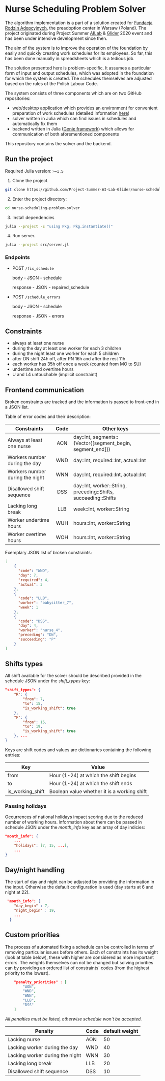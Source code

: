 # Nurse Scheduling Problem Solver

The algorithm implementation is a part of a solution created for [Fundacja Rodzin Adopcyjnych](https://adopcja.org.pl), the preadoption center in Warsaw (Poland). The project originated during Project Summer [AILab](http://www.ailab.agh.edu.pl) & [Glider](http://www.glider.agh.edu.pl) 2020 event and has been under intensive development since then.

The aim of the system is to improve the operation of the foundation by easily and quickly creating work schedules for its employees. So far, this has been done manually in spreadsheets which is a tedious job.

The solution presented here is problem-specific. It assumes a particular form of input and output schedules, which was adopted in the foundation for which the system is created. The schedules themselves are adjusted based on the rules of the Polish Labour Code.

The system consists of three components which are on two GitHub repositories:

 - web/desktop application which provides an environment for convenient preparation of work schedules (detailed information [here](https://github.com/Project-Summer-AI-Lab-Glider/nurse-scheduling-problem-frontend))
 - solver written in Julia which can find issues in schedules and automatically fix them
 - backend written in Julia ([Genie framework](https://genieframework.com/)) which allows for communication of both aforementioned components

This repository contains the solver and the backend.

## Run the project

Required Julia version: `>=1.5`

1. Clone the project.

```bash
git clone https://github.com/Project-Summer-AI-Lab-Glider/nurse-scheduling-problem-solver.git
```

2. Enter the project directory:

```bash
cd nurse-scheduling-problem-solver
```
3. Install dependencies

```bash
julia --project -E "using Pkg; Pkg.instantiate()"
```

4. Run server.

```bash
julia --project src/server.jl
```

### Endpoints

* POST `/fix_schedule`

  body - JSON - schedule

  response - JSON - repaired_schedule

* POST `/schedule_errors`

  body - JSON - schedule

  response - JSON - errors

## Constraints

 - always at least one nurse
 - during the day at least one worker for each 3 children
 - during the night least one worker for each 5 children
 - after DN shift 24h off, after PN 16h and after the rest 11h
 - each worker has 35h off once a week (counted from MO to SU)
 - undertime and overtime hours
 - U and L4 untouchable (implicit constraint)

## Frontend communication

Broken constraints are tracked and the information is passed to front-end in a JSON list.

Table of error codes and their description:

|Constraints                    |Code|Other keys                                                     |
|-------------------------------|:--:|---------------------------------------------------------------|
|Always at least one nurse      |AON |day::Int, segments::(Vector{[segment_begin, segment_end]})     |
|Workers number during the day  |WND |day::Int, required::Int, actual::Int                           |
|Workers number during the night|WNN |day::Int, required::Int, actual::Int                           |
|Disallowed shift sequence      |DSS |day::Int, worker::String, preceding::Shifts, succeeding::Shifts|
|Lacking long break             |LLB |week::Int, worker::String                                      |
|Worker undertime hours         |WUH |hours::Int, worker::String                                     |
|Worker overtime hours          |WOH |hours::Int, worker::String                                     |

Exemplary JSON list of broken constraints:

```json
[
    {
      "code": "WND",
      "day": 7,
      "required": 4,
      "actual": 3
    },
    {
      "code": "LLB",
      "worker": "babysitter_7",
      "week": 1
    },
    {
      "code": "DSS",
      "day": 4,
      "worker": "nurse_4",
      "preceding": "DN",
      "succeeding": "P"
    }
]
```


## Shifts types

All shift available for the solver should be described provided in the schedule JSON under the _shift_types_ key:

```json
"shift_types": {
    "R": {
        "from": 7,
        "to": 15,
        "is_working_shift": true
    },
    "P": {
        "from": 15,
        "to": 19,
        "is_working_shift": true
    }, ...
}
```

Keys are shift codes and values are dictionaries containing the following entries:

| Key              | Value                                       |
|------------------|---------------------------------------------|
| from             | Hour (1-24) at which the shift begins       |
| to               | Hour (1-24) at which the shift ends         |
| is_working_shift | Boolean value whether it is a working shift |


### Passing holidays

Occurrences of national holidays impact scoring due to the reduced number of working hours. Information about them can be passed in schedule JSON under the _month_info_ key as an array of day indicies:

```json
"month_info": {
    ...
    "holidays": [7, 15, ...],
    ...
}
```

## Day/night handling

The start of day and night can be adjusted by providing the information in the input. Otherwise the default configuration is used (day starts at 6 and night at 22).

```JSON
 "month_info": {
    "day_begin" : 7,
    "night_begin" : 19,
    ...
  }
```

## Custom priorities

The process of automated fixing a schedule can be controlled in terms of removing particular issues before others. Each of constraints has its weight (look at table below), these with higher are considered as more important errors. The weights themselves can not be changed but solving priorities can by providing an ordered list of constraints' codes (from the highest priority to the lowest).
```json
    "penalty_priorities" : [
        "AON",
        "WND",
        "WNN",
        "LLB",
        "DSS"
    ]
```
_All penalties must be listed, otherwise schedule won't be accepted._

| Penalty                         | Code | default weight |
|---------------------------------|------|----------------|
| Lacking nurse                   | AON  | 50             |
| Lacking worker during the day   | WND  | 40             |
| Lacking worker during the night | WNN  | 30             |
| Lacking long break              | LLB  | 20             |
| Disallowed shift sequence       | DSS  | 10             |
